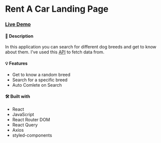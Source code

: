# Rent A Car Landing Page

### [Live Demo](https://dog-wiki-app.vercel.app/)

#### 📝 Description
In this application you can search for different dog breeds and get to know about them.
I've used this [API](https://thedogapi.com/) to fetch data from.

#### 💡 Features
* Get to know a random breed
* Search for a specific breed
* Auto Comlete on Search

#### 🛠️ Built with 
 * React
 * JavaScript
 * React Router DOM
 * React Query
 * Axios
 * styled-components
